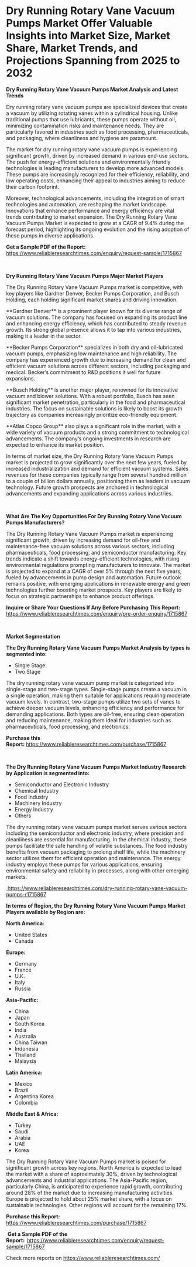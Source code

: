 <p><h1>Dry Running Rotary Vane Vacuum Pumps Market Offer Valuable Insights into Market Size, Market Share, Market Trends, and Projections Spanning from 2025 to 2032</h1></p><p><strong>Dry Running Rotary Vane Vacuum Pumps Market Analysis and Latest Trends</strong></p>
<p><p>Dry running rotary vane vacuum pumps are specialized devices that create a vacuum by utilizing rotating vanes within a cylindrical housing. Unlike traditional pumps that use lubricants, these pumps operate without oil, minimizing contamination risks and maintenance needs. They are particularly favored in industries such as food processing, pharmaceuticals, and packaging, where cleanliness and hygiene are paramount.</p><p>The market for dry running rotary vane vacuum pumps is experiencing significant growth, driven by increased demand in various end-use sectors. The push for energy-efficient solutions and environmentally friendly technologies is leading manufacturers to develop more advanced models. These pumps are increasingly recognized for their efficiency, reliability, and low operating costs, enhancing their appeal to industries aiming to reduce their carbon footprint.</p><p>Moreover, technological advancements, including the integration of smart technologies and automation, are reshaping the market landscape. Innovations that enhance performance and energy efficiency are vital trends contributing to market expansion. The Dry Running Rotary Vane Vacuum Pumps Market is expected to grow at a CAGR of 9.4% during the forecast period, highlighting its ongoing evolution and the rising adoption of these pumps in diverse applications.</p></p>
<p><strong>Get a Sample PDF of the Report:&nbsp;</strong> <a href="https://www.reliableresearchtimes.com/enquiry/request-sample/1715867?utm_campaign=2720&utm_medium=2&utm_source=Github&utm_content=ia&utm_term=28032025&utm_id=dry-running-rotary-vane-vacuum-pumps">https://www.reliableresearchtimes.com/enquiry/request-sample/1715867</a></p>
<p>&nbsp;</p>
<p><strong>Dry Running Rotary Vane Vacuum Pumps Major Market Players</strong></p>
<p><p>The Dry Running Rotary Vane Vacuum Pumps market is competitive, with key players like Gardner Denver, Becker Pumps Corporation, and Busch Holding, each holding significant market shares and driving innovation.</p><p>**Gardner Denver** is a prominent player known for its diverse range of vacuum solutions. The company has focused on expanding its product line and enhancing energy efficiency, which has contributed to steady revenue growth. Its strong global presence allows it to tap into various industries, making it a leader in the sector.</p><p>**Becker Pumps Corporation** specializes in both dry and oil-lubricated vacuum pumps, emphasizing low maintenance and high reliability. The company has experienced growth due to increasing demand for clean and efficient vacuum solutions across different sectors, including packaging and medical. Becker’s commitment to R&D positions it well for future expansions.</p><p>**Busch Holding** is another major player, renowned for its innovative vacuum and blower solutions. With a robust portfolio, Busch has seen significant market penetration, particularly in the food and pharmaceutical industries. The focus on sustainable solutions is likely to boost its growth trajectory as companies increasingly prioritize eco-friendly equipment.</p><p>**Atlas Copco Group** also plays a significant role in the market, with a wide variety of vacuum products and a strong commitment to technological advancements. The company’s ongoing investments in research are expected to enhance its market position.</p><p>In terms of market size, the Dry Running Rotary Vane Vacuum Pumps market is projected to grow significantly over the next few years, fueled by increased industrialization and demand for efficient vacuum systems. Sales revenues for these companies typically range from several hundred million to a couple of billion dollars annually, positioning them as leaders in vacuum technology. Future growth prospects are anchored in technological advancements and expanding applications across various industries.</p></p>
<p>&nbsp;</p>
<p><strong>What Are The Key Opportunities For Dry Running Rotary Vane Vacuum Pumps Manufacturers?</strong></p>
<p><p>The Dry Running Rotary Vane Vacuum Pumps market is experiencing significant growth, driven by increasing demand for oil-free and maintenance-free vacuum solutions across various sectors, including pharmaceuticals, food processing, and semiconductor manufacturing. Key trends indicate a shift towards energy-efficient technologies, with rising environmental regulations prompting manufacturers to innovate. The market is projected to expand at a CAGR of over 5% through the next five years, fueled by advancements in pump design and automation. Future outlook remains positive, with emerging applications in renewable energy and green technologies further boosting market prospects. Key players are likely to focus on strategic partnerships to enhance product offerings.</p></p>
<p><strong>Inquire or Share Your Questions If Any Before Purchasing This Report:</strong> <a href="https://www.reliableresearchtimes.com/enquiry/pre-order-enquiry/1715867?utm_campaign=2720&utm_medium=2&utm_source=Github&utm_content=ia&utm_term=28032025&utm_id=dry-running-rotary-vane-vacuum-pumps">https://www.reliableresearchtimes.com/enquiry/pre-order-enquiry/1715867</a></p>
<p>&nbsp;</p>
<p><strong>Market Segmentation</strong></p>
<p><strong>The Dry Running Rotary Vane Vacuum Pumps Market Analysis by types is segmented into:</strong></p>
<p><ul><li>Single Stage</li><li>Two Stage</li></ul></p>
<p><p>The dry running rotary vane vacuum pump market is categorized into single-stage and two-stage types. Single-stage pumps create a vacuum in a single operation, making them suitable for applications requiring moderate vacuum levels. In contrast, two-stage pumps utilize two sets of vanes to achieve deeper vacuum levels, enhancing efficiency and performance for demanding applications. Both types are oil-free, ensuring clean operation and reducing maintenance, making them ideal for industries such as pharmaceuticals, food processing, and electronics.</p></p>
<p><strong>Purchase this Report:&nbsp;</strong><a href="https://www.reliableresearchtimes.com/purchase/1715867?utm_campaign=2720&utm_medium=2&utm_source=Github&utm_content=ia&utm_term=28032025&utm_id=dry-running-rotary-vane-vacuum-pumps">https://www.reliableresearchtimes.com/purchase/1715867</a></p>
<p>&nbsp;</p>
<p><strong>The Dry Running Rotary Vane Vacuum Pumps Market Industry Research by Application is segmented into:</strong></p>
<p><ul><li>Semiconductor and Electronic Industry</li><li>Chemical Industry</li><li>Food Industry</li><li>Machinery Industry</li><li>Energy Industry</li><li>Others</li></ul></p>
<p><p>The dry running rotary vane vacuum pumps market serves various sectors including the semiconductor and electronic industry, where precision and cleanliness are essential for manufacturing. In the chemical industry, these pumps facilitate the safe handling of volatile substances. The food industry benefits from vacuum packaging to prolong shelf life, while the machinery sector utilizes them for efficient operation and maintenance. The energy industry employs these pumps for various applications, ensuring environmental safety and reliability in processes, along with other emerging markets.</p></p>
<p><a href="https://www.reliableresearchtimes.com/dry-running-rotary-vane-vacuum-pumps-r1715867?utm_campaign=2720&utm_medium=2&utm_source=Github&utm_content=ia&utm_term=28032025&utm_id=dry-running-rotary-vane-vacuum-pumps">&nbsp;https://www.reliableresearchtimes.com/dry-running-rotary-vane-vacuum-pumps-r1715867</a></p>
<p><strong>In terms of Region, the Dry Running Rotary Vane Vacuum Pumps Market Players available by Region are:</strong></p>
<p>
    <p> <strong> North America: </strong>
        <ul>
            <li>United States</li>
            <li>Canada</li>
        </ul>
        </p> 
    <p> <strong> Europe: </strong>
        <ul>
            <li>Germany</li>
            <li>France</li>
            <li>U.K.</li>
            <li>Italy</li>
            <li>Russia</li>
        </ul>
        </p> 
    <p> <strong> Asia-Pacific: </strong>
        <ul>
            <li>China</li>
            <li>Japan</li>
            <li>South Korea</li>
            <li>India</li>
            <li>Australia</li>
            <li>China Taiwan</li>
            <li>Indonesia</li>
            <li>Thailand</li>
            <li>Malaysia</li>
        </ul>
        </p> 
    <p> <strong> Latin America: </strong>
        <ul>
            <li>Mexico</li>
            <li>Brazil</li>
            <li>Argentina Korea</li>
            <li>Colombia</li>
        </ul>
        </p> 
    <p> <strong> Middle East & Africa: </strong>
        <ul>
            <li>Turkey</li>
            <li>Saudi</li>
            <li>Arabia</li>
            <li>UAE</li>
            <li>Korea</li>
        </ul>
    </p>
    </p>
<p><p>The Dry Running Rotary Vane Vacuum Pumps market is poised for significant growth across key regions. North America is expected to lead the market with a share of approximately 30%, driven by technological advancements and industrial applications. The Asia-Pacific region, particularly China, is anticipated to experience rapid growth, contributing around 28% of the market due to increasing manufacturing activities. Europe is projected to hold about 25% market share, with a focus on sustainable technologies. Other regions will account for the remaining 17%.</p></p>
<p><strong>Purchase this Report: </strong><a href="https://www.reliableresearchtimes.com/purchase/1715867?utm_campaign=2720&utm_medium=2&utm_source=Github&utm_content=ia&utm_term=28032025&utm_id=dry-running-rotary-vane-vacuum-pumps">https://www.reliableresearchtimes.com/purchase/1715867</a></p>
<p>&nbsp;<strong>Get a Sample PDF of the Report:&nbsp;&nbsp;</strong><a href="https://www.reliableresearchtimes.com/enquiry/request-sample/1715867?utm_campaign=2720&utm_medium=2&utm_source=Github&utm_content=ia&utm_term=28032025&utm_id=dry-running-rotary-vane-vacuum-pumps">https://www.reliableresearchtimes.com/enquiry/request-sample/1715867</a></p>
<p><strong></strong></p>
<p>Check more reports on <a href="https://www.reliableresearchtimes.com/?utm_campaign=2720&utm_medium=2&utm_source=Github&utm_content=ia&utm_term=28032025&utm_id=dry-running-rotary-vane-vacuum-pumps">https://www.reliableresearchtimes.com/</a></p>